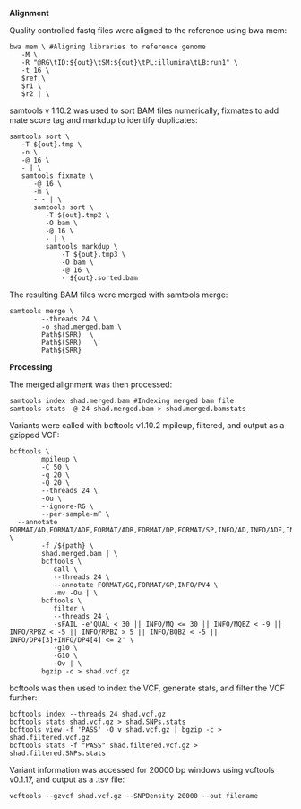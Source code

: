 **Alignment**

Quality controlled fastq files were  aligned to the reference using bwa mem:

```
bwa mem \ #Aligning libraries to reference genome 
   -M \ 
   -R "@RG\tID:${out}\tSM:${out}\tPL:illumina\tLB:run1" \ 
   -t 16 \ 
   $ref \ 
   $r1 \ 
   $r2 | \ 
```
samtools v 1.10.2 was used to sort BAM files numerically, fixmates to add mate score tag and markdup to identify  duplicates:
```
samtools sort \ 
   -T ${out}.tmp \ 
   -n \ 
   -@ 16 \ 
   - | \
   samtools fixmate \ 
      -@ 16 \ 
      -m \ 
      - - | \ 
      samtools sort \ 
         -T ${out}.tmp2 \ 
         -O bam \ 
         -@ 16 \ 
         - | \
         samtools markdup \ 
             -T ${out}.tmp3 \ 
             -O bam \ 
             -@ 16 \ 
             - ${out}.sorted.bam
```
The resulting BAM files were merged with samtools merge:
```
samtools merge \ 
        --threads 24 \ 
        -o shad.merged.bam \ 
        Path$(SRR)  \ 
        Path$(SRR)   \     
        Path${SRR}
```
**Processing**

The merged alignment was then processed:

```
samtools index shad.merged.bam #Indexing merged bam file 
samtools stats -@ 24 shad.merged.bam > shad.merged.bamstats  
```
Variants were called with bcftools v1.10.2 mpileup, filtered, and output as a gzipped VCF:
```
bcftools \  
        mpileup \ 
        -C 50 \ 
        -q 20 \ 
        -Q 20 \ 
        --threads 24 \ 
        -Ou \ 
        --ignore-RG \ 
        --per-sample-mF \ 
  --annotate FORMAT/AD,FORMAT/ADF,FORMAT/ADR,FORMAT/DP,FORMAT/SP,INFO/AD,INFO/ADF,INFO/ADR \ 
        -f /${path} \ 
        shad.merged.bam | \ 
        bcftools \ 
           call \ 
           --threads 24 \ 
           --annotate FORMAT/GQ,FORMAT/GP,INFO/PV4 \ 
           -mv -Ou | \ 
        bcftools \ 
           filter \ 
           --threads 24 \ 
           -sFAIL -e'QUAL < 30 || INFO/MQ <= 30 || INFO/MQBZ < -9 || INFO/RPBZ < -5 || INFO/RPBZ > 5 || INFO/BQBZ < -5 || INFO/DP4[3]+INFO/DP4[4] <= 2' \ 
           -g10 \ 
           -G10 \ 
           -Ov | \ 
        bgzip -c > shad.vcf.gz 
```
bcftools was then used to index the VCF, generate stats, and filter the VCF further:
```
bcftools index --threads 24 shad.vcf.gz 
bcftools stats shad.vcf.gz > shad.SNPs.stats 
bcftools view -f 'PASS' -O v shad.vcf.gz | bgzip -c > shad.filtered.vcf.gz 
bcftools stats -f "PASS" shad.filtered.vcf.gz > shad.filtered.SNPs.stats
```

Variant information was accessed for 20000 bp windows using vcftools v0.1.17, and output as a .tsv file:
```
vcftools --gzvcf shad.vcf.gz --SNPDensity 20000 --out filename
```

